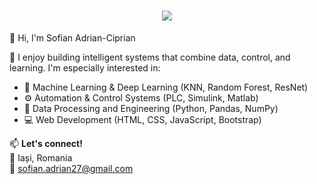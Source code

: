 <h1 align="center">
  <a href="https://git.io/typing-svg">
    <img src="https://readme-typing-svg.herokuapp.com/?lines=Hello,+There!+👋;This+is+Sofian+Adrian-Ciprian....;Nice+to+meet+you!&center=true&size=20">
  </a>
</h1>

👋 Hi, I'm Sofian Adrian-Ciprian

🔧 I enjoy building intelligent systems that combine data, control, and learning. I'm especially interested in:
- 🧠 Machine Learning & Deep Learning (KNN, Random Forest, ResNet)
- ⚙️ Automation & Control Systems (PLC, Simulink, Matlab)
- 🧹 Data Processing and Engineering (Python, Pandas, NumPy)
- 💻 Web Development (HTML, CSS, JavaScript, Bootstrap)

📫 **Let's connect!**  
📍 Iași, Romania  
📧 sofian.adrian27@gmail.com  

